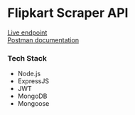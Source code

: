 # Flipkart Scraper API
[Live endpoint](https://flipkart-scraper-api.onrender.com)  
[Postman documentation](https://documenter.getpostman.com/view/22495929/2s9Xy5NWqv)

### Tech Stack
* Node.js
* ExpressJS
* JWT
* MongoDB
* Mongoose
